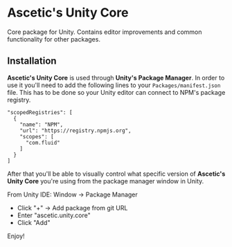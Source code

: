 # Ascetic's Unity Core

Core package for Unity. Contains editor improvements and common functionality for other packages.

## Installation

**Ascetic's Unity Core** is used through **Unity's Package Manager**. In order to use it you'll need to add the following lines to your `Packages/manifest.json` file. This has to be done so your Unity editor can connect to NPM's package registry.

```
"scopedRegistries": [
  {
    "name": "NPM",
    "url": "https://registry.npmjs.org",
    "scopes": [
      "com.fluid"
    ]
  }
]
```

After that you'll be able to visually control what specific version of **Ascetic's Unity Core** you're using from the package manager window in Unity.

From Unity IDE: Window -> Package Manager
* Click "+" -> Add package from git URL
* Enter "ascetic.unity.core"
* Click "Add"

Enjoy!